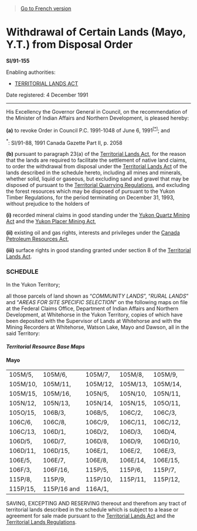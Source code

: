 > [Go to French version](/fr/Règlements/Textes%20réglementaires/91/155.md)

# Withdrawal of Certain Lands (Mayo, Y.T.) from Disposal Order

**SI/91-155**

Enabling authorities: 
- [TERRITORIAL LANDS ACT](/en/Acts/Revised%20Statutes%20of%20Canada/T/T-7.md)

Date registered: 4 December 1991

----------

His Excellency the Governor General in Council, on the recommendation of the Minister of Indian Affairs and Northern Development, is pleased hereby:

**(a)** to revoke Order in Council P.C. 1991-1048 of June 6, 1991<sup><a href='#fn_SI-91-155_e_hq_5149'>[*]</a></sup>; and

<a name='fn_SI-91-155_e_hq_5149'><sup>*</sup></a>: SI/91-88, 1991 Canada Gazette Part II, p. 2058<br />



**(b)** pursuant to paragraph 23(a) of the [Territorial Lands Act](/en/Acts/Revised%20Statutes%20of%20Canada/T/T-7.md), for the reason that the lands are required to facilitate the settlement of native land claims, to order the withdrawal from disposal under the [Territorial Lands Act](/en/Acts/Revised%20Statutes%20of%20Canada/T/T-7.md) of the lands described in the schedule hereto, including all mines and minerals, whether solid, liquid or gaseous, but excluding sand and gravel that may be disposed of pursuant to the [Territorial Quarrying Regulations](/en/Regulations/Consolidated%20Regulations%20of%20Canada/1501-1600/C.R.C.,%20c.%201527.md), and excluding the forest resources which may be disposed of pursuant to the Yukon Timber Regulations, for the period terminating on December 31, 1993, without prejudice to the holders of

**(i)** recorded mineral claims in good standing under the [Yukon Quartz Mining Act](/en/Acts/Revised%20Statutes%20of%20Canada/Y/Y-4.md) and the [Yukon Placer Mining Act](/en/Acts/Revised%20Statutes%20of%20Canada/Y/Y-3.md),



**(ii)** existing oil and gas rights, interests and privileges under the [Canada Petroleum Resources Act](/en/Acts/Statutes%20of%20Canada/1985/c.%2036%20(2nd%20Supp.).md),



**(iii)** surface rights in good standing granted under section 8 of the [Territorial Lands Act](/en/Acts/Revised%20Statutes%20of%20Canada/T/T-7.md).








### **SCHEDULE** 
In the Yukon Territory;


all those parcels of land shown as “*COMMUNITY LANDS*”, “*RURAL LANDS*” and “*AREAS FOR SITE SPECIFIC SELECTION*” on the following maps on file at the Federal Claims Office, Department of Indian Affairs and Northern Development, at Whitehorse in the Yukon Territory, copies of which have been deposited with the Supervisor of Lands at Whitehorse and with the Mining Recorders at Whitehorse, Watson Lake, Mayo and Dawson, all in the said Territory:
#### *Territorial Resource Base Maps*
<table>
<h4>Mayo</h4>
<tr>
<td>105M/5,</td>
<td>105M/6,</td>
<td>105M/7,</td>
<td>105M/8,</td>
<td>105M/9,</td>
</tr>
<tr>
<td>105M/10,</td>
<td>105M/11,</td>
<td>105M/12,</td>
<td>105M/13,</td>
<td>105M/14,</td>
</tr>
<tr>
<td>105M/15,</td>
<td>105M/16,</td>
<td>105N/5,</td>
<td>105N/10,</td>
<td>105N/11,</td>
</tr>
<tr>
<td>105N/12,</td>
<td>105N/13,</td>
<td>105N/14,</td>
<td>105N/15,</td>
<td>105O/11,</td>
</tr>
<tr>
<td>105O/15,</td>
<td>106B/3,</td>
<td>106B/5,</td>
<td>106C/2,</td>
<td>106C/3,</td>
</tr>
<tr>
<td>106C/6,</td>
<td>106C/8,</td>
<td>106C/9,</td>
<td>106C/11,</td>
<td>106C/12,</td>
</tr>
<tr>
<td>106C/13,</td>
<td>106D/1,</td>
<td>106D/2,</td>
<td>106D/3,</td>
<td>106D/4,</td>
</tr>
<tr>
<td>106D/5,</td>
<td>106D/7,</td>
<td>106D/8,</td>
<td>106D/9,</td>
<td>106D/10,</td>
</tr>
<tr>
<td>106D/11,</td>
<td>106D/15,</td>
<td>106E/1,</td>
<td>106E/2,</td>
<td>106E/3,</td>
</tr>
<tr>
<td>106E/5,</td>
<td>106E/7,</td>
<td>106E/8,</td>
<td>106E/14,</td>
<td>106E/15,</td>
</tr>
<tr>
<td>106F/3,</td>
<td>106F/16,</td>
<td>115P/5,</td>
<td>115P/6,</td>
<td>115P/7,</td>
</tr>
<tr>
<td>115P/8,</td>
<td>115P/9,</td>
<td>115P/10,</td>
<td>115P/11,</td>
<td>115P/12,</td>
</tr>
<tr>
<td>115P/15,</td>
<td>115P/16 and</td>
<td>116A/1,</td>
<td></td>
<td></td>
</tr>
</table>



SAVING, EXCEPTING AND RESERVING thereout and therefrom any tract of territorial lands described in the schedule which is subject to a lease or agreement for sale made pursuant to the [Territorial Lands Act](/en/Acts/Revised%20Statutes%20of%20Canada/T/T-7.md) and the [Territorial Lands Regulations](/en/Regulations/Consolidated%20Regulations%20of%20Canada/1501-1600/C.R.C.,%20c.%201525.md).



